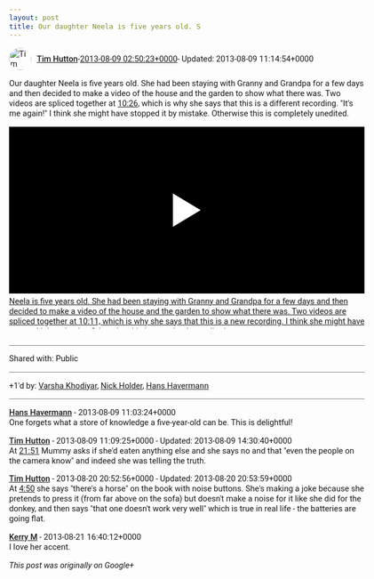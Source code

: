 ```yaml
---
layout: post
title: Our daughter Neela is five years old. S
---
```


<html><head><meta charset="utf-8"><title>Our daughter Neela is five years old. She had been staying with Granny and Gr...</title><style>body {font: 11pt Roboto, Arial, sans-serif; max-width: 640px; margin: 24px;}.author-photo {border-radius: 50%; margin-right: 10px; width: 40px;}.author {font-weight: 500;}.main-content {margin: 15px 0 15px;}.post-title {font-weight: bold;}.location {display: block; margin-top: 15px;}.location img {float: left; margin-right: 5px; width: 20px;}.media-link {display: inline-block; max-width: 100%; vertical-align: top;}.media-link p {margin-top: 5px; max-height: 4em; overflow: scroll;}.media {max-height: 100vh; max-width: 100%;}.video-placeholder {background: black; display: flex; height: 300px; max-width: 100%; width: 640px;}.play-icon {border-bottom: 30px solid transparent; border-left: 50px solid white; border-top: 30px solid transparent; color: white; margin: auto;}.album {max-height: 800px; overflow: scroll; width: calc(100vw - 48px);}.album .media-link {margin-right: 5px; max-width: 250px;}.album .media {max-height: 250px;}.link-embed {border-top: 1px solid lightgrey; display: block; margin-top: 20px;}.link-embed img {max-width: 100%;}.inline-link-embed {display: block;}.inline-link-embed img {vertical-align: middle;}.link-title {display: inline-block; font-size: medium; font-weight: 300; padding-left: 1em;}.reshare-attribution {display: block; font-weight: bold; margin-bottom: 10px;}.poll-image {margin-bottom: 5px; max-height: 300px; max-width: 500px;}.poll-choice {align-items: center; display: flex; margin-bottom: 5px; max-width: 500px;}.poll-choice-percentage {background-color: lightblue; height: 100%; left: 0; position: absolute; z-index: -1;}.poll-choice-selected {margin-right: 5px;}.poll-choice-results {border: 1px solid lightgray; border-radius: 5px; display: flex; line-height: 40px; overflow: hidden; padding: 0 8px; position: relative;}.poll-choice-results, .poll-choice-description {flex-grow: 1; margin-right: 10px;}.poll-choice-image {width: 100%;}.poll-choice-image, .poll-choice-image img {max-height: 40px; max-width: 100px;}.poll-choice-votes {max-height: 100px; overflow: auto;}.plus-entity-embed {color: black; display: block; text-decoration: none;}.plus-entity-embed-cover-photo {max-height: 300px; max-width: 100%;}.plus-entity-embed-info {padding: 0 1em 1em;}.plus-entity-embed-info h2 {font-weight: 500; margin: 10px 0;}.plus-entity-embed-info p {font-size: small; margin: 0;}.collection-owner-avatar {border-radius: 50%; border: 2px solid white; height: 40px; margin-top: -22px;}.visibility {padding: 1em 0; border-top: 1px solid grey;}.post-activity {padding: 1em 0; border-top: 1px solid grey;}.comments {border-top: 1px solid gray; padding-top: 1em;}.comment + .comment {margin-top: 1em;}.comment .media-link, .comment .inline-link-embed {margin-top: 5px;}</style></head><body><div style="margin-bottom:1em;"><div style="display:flex; align-items:center"><img class="author-photo" src="https://lh4.googleusercontent.com/-epo4ZZKNqEw/AAAAAAAAAAI/AAAAAAAAVSU/qu3LpcHEnoQ/s64-c/photo.jpg" alt="Tim Hutton"><a href="https://plus.google.com/+TimHutton" target="_blank" class="author">Tim Hutton</a> - <a target="_blank" href="https://plus.google.com/+TimHutton/posts/8fB6LEmqBUT">2013-08-09 02:50:23+0000</a><span> - Updated: 2013-08-09 11:14:54+0000</span></div><div class="main-content">Our daughter Neela is five years old. She had been staying with Granny and Grandpa for a few days and then decided to make a video of the house and the garden to show what there was. Two videos are spliced together at <a rel="nofollow" target="_blank" href="http://www.youtube.com/watch?v=o-z_m9wO7ZQ&amp;feature=autoshare#t=10m26s" class="ot-anchor bidi_isolate" jslog="10929; track:click">10:26</a>, which is why she says that this is a different recording. &quot;It&#39;s me again!&quot; I think she might have stopped it by mistake. Otherwise this is completely unedited.</div><a href="http://www.youtube.com/watch?v=o-z_m9wO7ZQ&amp;feature=autoshare" target="_blank" class="media-link"><div class="video-placeholder" title="Neela is five years old. She had been staying with Granny and Grandpa for a few days and then decided to make a video of the house and the garden to show what there was. Two videos are spliced together at 10:11, which is why she says that this is a new recording. I think she might have stopped it by mistake. Otherwise this is completely unedited."><span class="play-icon"></span></div><p>Neela is five years old. She had been staying with Granny and Grandpa for a few days and then decided to make a video of the house and the garden to show what there was. Two videos are spliced together at 10:11, which is why she says that this is a new recording. I think she might have stopped it by mistake. Otherwise this is completely unedited.</p></a></div><div class="visibility">Shared with: Public</div><div class="post-activity"><div class="plus-oners">+1'd by: <a href="https://plus.google.com/111505218553005143757">Varsha Khodiyar</a>, <a href="https://plus.google.com/+NickHolder">Nick Holder</a>, <a href="https://plus.google.com/101745241027004457169">Hans Havermann</a></div></div><div class="comments"><div class="comment"><a target="_blank" href="https://plus.google.com/101745241027004457169" class="author">Hans Havermann</a><span class="time"> - 2013-08-09 11:03:24+0000</span><div class="comment-content">One forgets what a store of knowledge a five-year-old can be. This is delightful!</div></div><div class="comment"><a target="_blank" href="https://plus.google.com/+TimHutton" class="author">Tim Hutton</a><span class="time"> - 2013-08-09 11:09:25+0000</span><span> - Updated: 2013-08-09 14:30:40+0000</span><div class="comment-content">At <a rel="nofollow" target="_blank" href="http://www.youtube.com/watch?v=o-z_m9wO7ZQ&amp;feature=autoshare#t=21m51s" class="ot-anchor bidi_isolate" jslog="10929; track:click">21:51</a> Mummy asks if she&#39;d eaten anything else and she says no and that &quot;even the people on the camera know&quot; and indeed she was telling the truth.</div></div><div class="comment"><a target="_blank" href="https://plus.google.com/+TimHutton" class="author">Tim Hutton</a><span class="time"> - 2013-08-20 20:52:56+0000</span><span> - Updated: 2013-08-20 20:53:59+0000</span><div class="comment-content">At <a rel="nofollow" target="_blank" href="http://www.youtube.com/watch?v=o-z_m9wO7ZQ&amp;feature=autoshare#t=4m50s" class="ot-anchor bidi_isolate" jslog="10929; track:click">4:50</a> she says &quot;there&#39;s a horse&quot; on the book with noise buttons. She&#39;s making a joke because she pretends to press it (from far above on the sofa) but doesn&#39;t make a noise for it like she did for the donkey, and then says &quot;that one doesn&#39;t work very well&quot; which is true in real life - the batteries are going flat.</div></div><div class="comment"><a target="_blank" href="https://plus.google.com/117582786816005017077" class="author">Kerry M</a><span class="time"> - 2013-08-21 16:40:12+0000</span><div class="comment-content">I love her accent.</div></div></div></body></html>

<i>This post was originally on Google+</i>